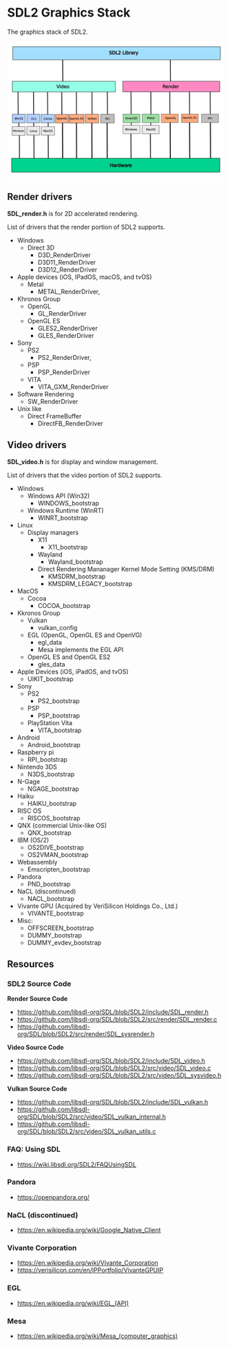 # SDL2 Graphics Stack
The graphics stack of SDL2.

![](./images/SDL2_Graphics_Stack.webp)

## Render drivers
**SDL_render.h** is for 2D accelerated rendering.

List of drivers that the render portion of SDL2 supports.
- Windows
	- Direct 3D
		- D3D_RenderDriver
		- D3D11_RenderDriver
		- D3D12_RenderDriver
- Apple devices (iOS, IPadOS, macOS, and tvOS)
	- Metal
		- METAL_RenderDriver,
- Khronos Group
	- OpenGL
		- GL_RenderDriver
	- OpenGL ES
		- GLES2_RenderDriver
		- GLES_RenderDriver
- Sony
	- PS2
	    - PS2_RenderDriver,
	- PSP
		 - PSP_RenderDriver
	- VITA
		- VITA_GXM_RenderDriver
- Software Rendering
	- SW_RenderDriver
- Unix like
	- Direct FrameBuffer
		- DirectFB_RenderDriver

## Video drivers
**SDL_video.h** is for display and window management.

List of drivers that the video portion of SDL2 supports.
- Windows
	- Windows API (Win32)
		- WINDOWS_bootstrap
	- Windows Runtime (WinRT)
		- WINRT_bootstrap
- Linux
	- Display managers
		- X11
			- X11_bootstrap
		- Wayland
			- Wayland_bootstrap
		- Direct Rendering Mananager Kernel Mode Setting (KMS/DRM) 
			- KMSDRM_bootstrap
			- KMSDRM_LEGACY_bootstrap
- MacOS
	- Cocoa
		- COCOA_bootstrap
- Kkronos Group
	- Vulkan
		- vulkan_config
	- EGL (OpenGL, OpenGL ES and OpenVG)
		- egl_data
        - Mesa implements the EGL API
	- OpenGL ES and OpenGL ES2
		- gles_data
- Apple Devices (iOS, iPadOS, and tvOS)
	- UIKIT_bootstrap 
- Sony
	- PS2
		- PS2_bootstrap
	- PSP
		- PSP_bootstrap
	- PlayStation Vita
		- VITA_bootstrap
- Android
	- Android_bootstrap 
- Raspberry pi
	- RPI_bootstrap 
- Nintendo 3DS
	- N3DS_bootstrap
- N-Gage
	- NGAGE_bootstrap
- Haiku
	- HAIKU_bootstrap
- RISC OS
	- RISCOS_bootstrap
- QNX (commercial Unix-like OS)
	- QNX_bootstrap
- IBM (OS/2)
	- OS2DIVE_bootstrap
	- OS2VMAN_bootstrap
- Webassembly
	- Emscripten_bootstrap
- Pandora
	- PND_bootstrap
- NaCL (discontinued)
    - NACL_bootstrap
- Vivante GPU (Acquired by VeriSilicon Holdings Co., Ltd.)
    - VIVANTE_bootstrap
- Misc:
	- OFFSCREEN_bootstrap
	- DUMMY_bootstrap
	- DUMMY_evdev_bootstrap

## Resources
### SDL2 Source Code
**Render Source Code**
- https://github.com/libsdl-org/SDL/blob/SDL2/include/SDL_render.h 
- https://github.com/libsdl-org/SDL/blob/SDL2/src/render/SDL_render.c
- https://github.com/libsdl-org/SDL/blob/SDL2/src/render/SDL_sysrender.h

**Video Source Code**
- https://github.com/libsdl-org/SDL/blob/SDL2/include/SDL_video.h
- https://github.com/libsdl-org/SDL/blob/SDL2/src/video/SDL_video.c
- https://github.com/libsdl-org/SDL/blob/SDL2/src/video/SDL_sysvideo.h

**Vulkan Source Code**
- https://github.com/libsdl-org/SDL/blob/SDL2/include/SDL_vulkan.h
- https://github.com/libsdl-org/SDL/blob/SDL2/src/video/SDL_vulkan_internal.h
- https://github.com/libsdl-org/SDL/blob/SDL2/src/video/SDL_vulkan_utils.c

### FAQ: Using SDL
- https://wiki.libsdl.org/SDL2/FAQUsingSDL

### Pandora
- https://openpandora.org/

### NaCL (discontinued)
- https://en.wikipedia.org/wiki/Google_Native_Client

### Vivante Corporation
- https://en.wikipedia.org/wiki/Vivante_Corporation
- https://verisilicon.com/en/IPPortfolio/VivanteGPUIP

### EGL
- https://en.wikipedia.org/wiki/EGL_(API)

### Mesa
- https://en.wikipedia.org/wiki/Mesa_(computer_graphics)

